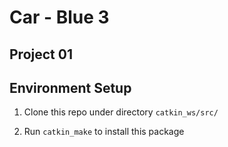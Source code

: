 # Car - Blue 3

## Project 01

## Environment Setup

1. Clone this repo under directory `catkin_ws/src/`

2. Run `catkin_make` to install this package